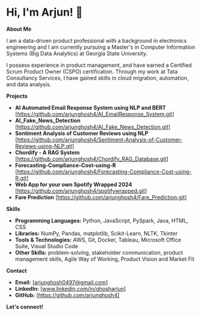 # Hi, I'm Arjun! 👋

**About Me**

I am a data-driven product professional with a background in electronics engineering and I am currently pursuing a Master's in Computer Information Systems (Big Data Analytics) at Georgia State University.

I possess experience in product management, and have earned a Certified Scrum Product Owner (CSPO) certification. Through my work at Tata Consultancy Services, I have gained skills in cloud migration, automation, and data analysis. 

**Projects**

* **AI Automated Email Response System using NLP and BERT**
  [https://github.com/arjunghosh4/AI_EmailResponse_System.git]
* **AI_Fake_News_Detection**
  [https://github.com/arjunghosh4/AI_Fake_News_Detection.git]
* **Sentiment Analysis of Customer Reviews using NLP**
  [https://github.com/arjunghosh4/Sentiment-Analysis-of-Customer-Reviews-using-NLP.git]
* **Chordify - A RAG System**
  [https://github.com/arjunghosh4/Chordify_RAG_Database.git]
* **Forecasting-Compliance-Cost-using-R**
  [https://github.com/arjunghosh4/Forecasting-Compliance-Cost-using-R.git]
* **Web App for your own Spotify Wrapped 2024**
  [https://github.com/arjunghosh4/spotifywrapped.git]
* **Fare Prediction**
  [https://github.com/arjunghosh4/Fare_Prediction.git]

**Skills**

* **Programming Languages:** Python, JavaScript, PySpark, Java, HTML, CSS
* **Libraries:** NumPy, Pandas, matplotlib, Scikit-Learn, NLTK, Tkinter
* **Tools & Technologies:** AWS, Git, Docker, Tableau, Microsoft Office Suite, Visual Studio Code
* **Other Skills:** problem-solving, stakeholder communication, product management skills, Agile Way of Working, Product Vision and Market Fit

**Contact**

* **Email:** [arjunghosh0497@gmail.com]
* **LinkedIn:** [www.linkedin.com/in/ghosharjun]
* **GitHub:** [https://github.com/arjunghosh4]

**Let's connect!**
